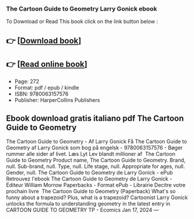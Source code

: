 ### The Cartoon Guide to Geometry Larry Gonick ebook

To Download or Read This book click on the link button below :

## 👉  [**[Download book](http://ebooksharez.info/download.php?group=book&from=github.com&id=696302&lnk=1061 "Download book")**]

## 👉  [**[Read online book](http://ebooksharez.info/download.php?group=book&from=github.com&id=696302&lnk=1061 "Read online book")**]


* Page: 272
* Format: pdf / epub / kindle
* ISBN: 9780063157576
* Publisher: HarperCollins Publishers



## Ebook download gratis italiano pdf The Cartoon Guide to Geometry



 The Cartoon Guide to Geometry - Af Larry Gonick Få The Cartoon Guide to Geometry af Larry Gonick som bog på engelsk - 9780063157576 - Bøger rummer alle sider af livet. Læs Lyt Lev blandt millioner af 
 The Cartoon Guide to Geometry Product name, The Cartoon Guide to Geometry. Brand, null. Sub-brand, null. Type, null. Life stage, null. Appropriate for ages, null. Gender, null.
 The Cartoon Guide to Geometry de Larry Gonick - ePub Retrouvez l&#039;ebook The Cartoon Guide to Geometry de Larry Gonick - Éditeur William Morrow Paperbacks - Format ePub - Librairie Decitre votre prochain livre 
 The Cartoon Guide to Geometry (Paperback) What&#039;s so funny about a trapezoid? Plus, what is a trapezoid? Cartoonist Larry Gonick unlocks the formula to understanding geometry in the latest entry in 
 CARTOON GUIDE TO GEOMETRY TP - Ecomics Jan 17, 2024 —





